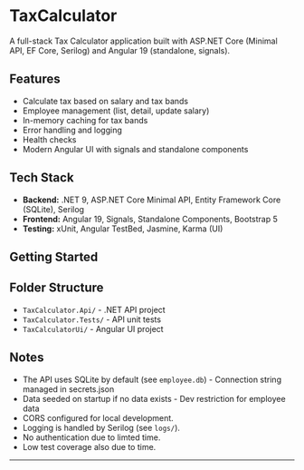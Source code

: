 # TaxCalculator

A full-stack Tax Calculator application built with ASP.NET Core (Minimal API, EF Core, Serilog) and Angular 19 (standalone, signals).

## Features
- Calculate tax based on salary and tax bands
- Employee management (list, detail, update salary)
- In-memory caching for tax bands
- Error handling and logging
- Health checks
- Modern Angular UI with signals and standalone components

## Tech Stack
- **Backend:** .NET 9, ASP.NET Core Minimal API, Entity Framework Core (SQLite), Serilog
- **Frontend:** Angular 19, Signals, Standalone Components, Bootstrap 5
- **Testing:** xUnit, Angular TestBed, Jasmine, Karma (UI)

## Getting Started

## Folder Structure
- `TaxCalculator.Api/` - .NET API project
- `TaxCalculator.Tests/` - API unit tests
- `TaxCalculatorUi/` - Angular UI project

## Notes
- The API uses SQLite by default (see `employee.db`) - Connection string managed in secrets.json
- Data seeded on startup if no data exists - Dev restriction for employee data
- CORS configured for local development.
- Logging is handled by Serilog (see `logs/`).
- No authentication due to limted time.
- Low test coverage also due to time.
---
